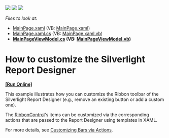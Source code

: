 <!-- default badges list -->
![](https://img.shields.io/endpoint?url=https://codecentral.devexpress.com/api/v1/VersionRange/128600146/11.2.7%2B)
[![](https://img.shields.io/badge/Open_in_DevExpress_Support_Center-FF7200?style=flat-square&logo=DevExpress&logoColor=white)](https://supportcenter.devexpress.com/ticket/details/E3769)
[![](https://img.shields.io/badge/📖_How_to_use_DevExpress_Examples-e9f6fc?style=flat-square)](https://docs.devexpress.com/GeneralInformation/403183)
<!-- default badges end -->
<!-- default file list -->
*Files to look at*:

* [MainPage.xaml](./CS/SilverlightApplication_ReportDesigner_CustomButton/MainPage.xaml) (VB: [MainPage.xaml](./VB/SilverlightApplication_ReportDesigner_CustomButton/MainPage.xaml))
* [MainPage.xaml.cs](./CS/SilverlightApplication_ReportDesigner_CustomButton/MainPage.xaml.cs) (VB: [MainPage.xaml.vb](./VB/SilverlightApplication_ReportDesigner_CustomButton/MainPage.xaml.vb))
* **[MainPageViewModel.cs](./CS/SilverlightApplication_ReportDesigner_CustomButton/MainPageViewModel.cs) (VB: [MainPageViewModel.vb](./VB/SilverlightApplication_ReportDesigner_CustomButton/MainPageViewModel.vb))**
<!-- default file list end -->
# How to customize the Silverlight Report Designer
<!-- run online -->
**[[Run Online]](https://codecentral.devexpress.com/e3769)**
<!-- run online end -->


<p>This example illustrates how you can customize the Ribbon toolbar of the Silverlight Report Designer (e.g., remove an existing button or add a custom one).</p>
<p>The <a href="http://documentation.devexpress.com/#WPF/clsDevExpressXpfRibbonRibbonControltopic"><u>RibbonControl</u></a>'s items can be customized via the corresponding actions that are passed to the Report Designer using templates in XAML.</p>
<p>For more details, see <a href="http://documentation.devexpress.com/#Silverlight/CustomDocument5038"><u>Customizing Bars via Actions</u></a>.</p>

<br/>


